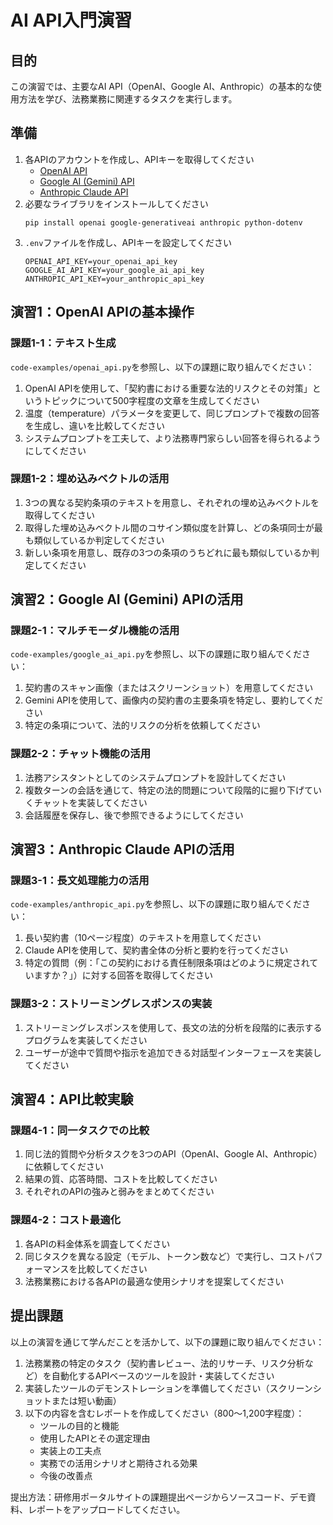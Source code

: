 # AI API入門演習

## 目的

この演習では、主要なAI API（OpenAI、Google AI、Anthropic）の基本的な使用方法を学び、法務業務に関連するタスクを実行します。

## 準備

1. 各APIのアカウントを作成し、APIキーを取得してください
   - [OpenAI API](https://platform.openai.com/)
   - [Google AI (Gemini) API](https://ai.google.dev/)
   - [Anthropic Claude API](https://console.anthropic.com/)
2. 必要なライブラリをインストールしてください
   ```
   pip install openai google-generativeai anthropic python-dotenv
   ```
3. `.env`ファイルを作成し、APIキーを設定してください
   ```
   OPENAI_API_KEY=your_openai_api_key
   GOOGLE_AI_API_KEY=your_google_ai_api_key
   ANTHROPIC_API_KEY=your_anthropic_api_key
   ```

## 演習1：OpenAI APIの基本操作

### 課題1-1：テキスト生成

`code-examples/openai_api.py`を参照し、以下の課題に取り組んでください：

1. OpenAI APIを使用して、「契約書における重要な法的リスクとその対策」というトピックについて500字程度の文章を生成してください
2. 温度（temperature）パラメータを変更して、同じプロンプトで複数の回答を生成し、違いを比較してください
3. システムプロンプトを工夫して、より法務専門家らしい回答を得られるようにしてください

### 課題1-2：埋め込みベクトルの活用

1. 3つの異なる契約条項のテキストを用意し、それぞれの埋め込みベクトルを取得してください
2. 取得した埋め込みベクトル間のコサイン類似度を計算し、どの条項同士が最も類似しているか判定してください
3. 新しい条項を用意し、既存の3つの条項のうちどれに最も類似しているか判定してください

## 演習2：Google AI (Gemini) APIの活用

### 課題2-1：マルチモーダル機能の活用

`code-examples/google_ai_api.py`を参照し、以下の課題に取り組んでください：

1. 契約書のスキャン画像（またはスクリーンショット）を用意してください
2. Gemini APIを使用して、画像内の契約書の主要条項を特定し、要約してください
3. 特定の条項について、法的リスクの分析を依頼してください

### 課題2-2：チャット機能の活用

1. 法務アシスタントとしてのシステムプロンプトを設計してください
2. 複数ターンの会話を通じて、特定の法的問題について段階的に掘り下げていくチャットを実装してください
3. 会話履歴を保存し、後で参照できるようにしてください

## 演習3：Anthropic Claude APIの活用

### 課題3-1：長文処理能力の活用

`code-examples/anthropic_api.py`を参照し、以下の課題に取り組んでください：

1. 長い契約書（10ページ程度）のテキストを用意してください
2. Claude APIを使用して、契約書全体の分析と要約を行ってください
3. 特定の質問（例：「この契約における責任制限条項はどのように規定されていますか？」）に対する回答を取得してください

### 課題3-2：ストリーミングレスポンスの実装

1. ストリーミングレスポンスを使用して、長文の法的分析を段階的に表示するプログラムを実装してください
2. ユーザーが途中で質問や指示を追加できる対話型インターフェースを実装してください

## 演習4：API比較実験

### 課題4-1：同一タスクでの比較

1. 同じ法的質問や分析タスクを3つのAPI（OpenAI、Google AI、Anthropic）に依頼してください
2. 結果の質、応答時間、コストを比較してください
3. それぞれのAPIの強みと弱みをまとめてください

### 課題4-2：コスト最適化

1. 各APIの料金体系を調査してください
2. 同じタスクを異なる設定（モデル、トークン数など）で実行し、コストパフォーマンスを比較してください
3. 法務業務における各APIの最適な使用シナリオを提案してください

## 提出課題

以上の演習を通じて学んだことを活かして、以下の課題に取り組んでください：

1. 法務業務の特定のタスク（契約書レビュー、法的リサーチ、リスク分析など）を自動化するAPIベースのツールを設計・実装してください
2. 実装したツールのデモンストレーションを準備してください（スクリーンショットまたは短い動画）
3. 以下の内容を含むレポートを作成してください（800〜1,200字程度）：
   - ツールの目的と機能
   - 使用したAPIとその選定理由
   - 実装上の工夫点
   - 実務での活用シナリオと期待される効果
   - 今後の改善点

提出方法：研修用ポータルサイトの課題提出ページからソースコード、デモ資料、レポートをアップロードしてください。 